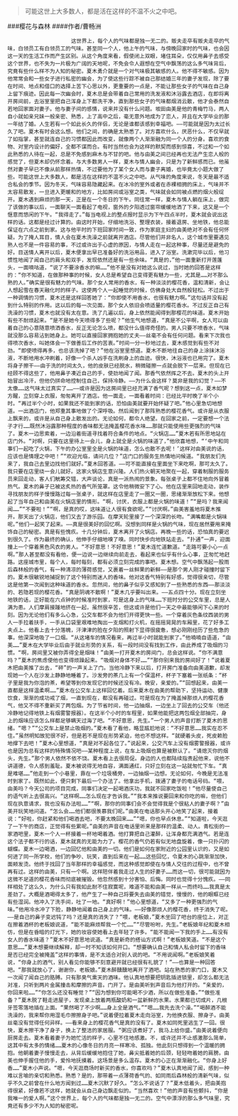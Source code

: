 > 可能这世上大多数人，都是活在这样的不温不火之中吧。

###樱花与森林
####作者/曹畅洲

						这世界上，每个人的气味都是独一无二的。贩夫走卒有贩夫走卒的气味，白领员工有白领员工的气味。甚至同一个人，他上午的气味，与傍晚回家时的气味，也会因这一天的生活工作而产生区别。从这个角度来看，假使闭上双眼，堵住耳朵，仅仅用鼻子去感受这个世界，也不失为一片极为广阔的天地呢，不免会令人遐想在空气中飘荡的这么多气味背后，究竟有些什么样不为人知的秘密。夏木勇介就是一个对气味极其敏感的人。他不得不敏感。因为他常常会和一些女子进行私密的幽会，为了使这些行踪不被自己那结婚三年的妻子发现，除了要在时间、地点和借口的选择上苦下心思以外，更重要的一点是，不能让那些女子的气味在自己身上留下痕迹。因此每一次幽会时，夏木总是会带着自己常用的洗发液和沐浴露去酒店，在即将离开房间前，去浴室里把自己浑身上下都洗干净，直到那些女子的气味都烟消云散，他才会泰然自若地回家面对妻子。他与妻子间的感情，说来并没有什么问题。坂田由美是他的青梅竹马，两人自小就如亲兄妹一般亲密、熟悉，上了高中之后，毫无意外地成为了恋人，并且在大学毕业的那一年结了婚。人生若有一个如此长久的伴侣，无论是谁都该感到幸福吧。——可能就是因为太过长久了吧。夏木有时会这么想。他们之间，的确是太熟悉了。对方喜欢什么，厌恶什么，不仅早就了如指掌，甚至就连自己的习惯都因此而改变，就像两个人渐渐融为同一个人的分身。喜欢的食物、对室内设计的偏好，全都不谋而合。有时当然也会为这样的默契而感到惊喜，不过和一个如此熟悉的人待在一起，总是不免感到麻木与不甘的吧。他与由美之间已经再也无法产生恋人般的感觉了，但夏木却仍怀念着。与大多数男人一样，夏木与情人幽会，只是为了新鲜感而已。他虽然对妻子早已不像从前那样热情，不过要他为了某个女人而与妻子离婚，也毕竟太小题大做了些。可能这世上大多数人，都是活在这样的不温不火之中吧。从气味的角度来说，冬天是最不适合私会的季节。因为冬天，气味容易隐藏起来。在冰冷的室外或者在赤裸相拥的床上，气味并不太容易散发，一旦进入更暖和的地方，比如房间或浴室之类，气味就会如同被点燃的烟火般绽开。夏木遇到麻烦的那一天，正是在一个冬日的下午。同往常一样，夏木与情人躺在床上，做完了该做的事以后，一面聊天一面看起了电视，窗外的夕阳透过窗帘缓缓地洒了下来，这又是一个惬意而悠闲的下午。“我得走了。”每当电视上的整点报时显示为下午四点半时，夏木就会说出这样的话。这都是经过计算的。由这时开始，仔细地洗浴、整理衣装，接着退房、坐地铁，他总能保证在六点之前到家。这与他平时的下班回家时间一致，作为家庭主妇的由美绝对不会有任何怀疑。为了掩人耳目，情人会在夏木洗澡之前就离开酒店。尽管他们并非名人，这个城市里要遇见熟人也不是一件容易的事，不过或许出于心虚的原因，与情人走在一起这种事，尽量还是避免的好。目送情人离开以后，夏木便拿出早已准备好的洗浴用品，进入了浴室。洗漱完毕以后，他习惯性地闻了闻自己的肩头和双手，发现依然还是有一些余味。“真是的，”他一面重新打开莲蓬头，一面嘀咕道，“说了不要涂香水的嘛……”他不是没有对她这么说过，当时她的回答是这样的：“你不知道，在做那种事的时候，女人总是希望自己变得更有魅力一些，尤其是……对不那么熟的人。”确实是很有魅力的气味。那个女人常用的香水，有一种淡淡的樱花香，温和清新，会让人想起雪在春天融化时的样子。这使两个人一起睡觉的时候，仿佛身处大自然般轻松。不过出于一种调情的习惯，夏木还是这样回答她了：“你即使不用香水，也很有魅力啊。”这句话并没有起到什么特别的作用。这以后的每一次见面，那个女人依旧会喷适量的樱花香水。不过反正自己有洗澡的习惯，夏木也就没有太在意。洗了几遍以后，身上依然能闻得到那樱花的味道。夏木开始有些不耐烦起来。“是不是她今天喷得多了些呢？”他生气地想道，“真是不公平啊，女人可以由着自己的心意随意喷洒香水，反正无论怎么喷，都没什么值得奇怪的。男人只要不喷香水，气味就没那么容易沾到她身上。她可以直接回家拥抱她的丈夫——丝毫不会有任何问题。看来下次我也得喷次香水，叫她体会一下做善后工作的苦衷。”时间一分一秒地过去，夏木感觉到有些不对劲。“即使喷得再多，也总该洗掉了吧？”他在浴室里想道。夏木不断地往自己的身上涂抹沐浴液，不断地用水冲刷着，好像一个杀人凶手在洗刷身上的血迹。很快，沐浴液也已用完了。夏木将身子擦干——由于洗的时间太久，他的皮肤已经脱水，稍微碰擦一点就会脱下一层来。但现在已经顾不得这些了，他用鼻子凑近自己的手，使劲地闻了闻。那香气依然挥之不去。夏木的头上开始冒出冷汗，但他仍拼命地控制住自己，保持冷静。——为什么会这样？莫非是我的幻觉？——不太像……这气味太过真实了……——或许是因为这房间里已经充满了香气呢？想到这一点，夏木如梦方醒，立刻穿上衣服，匆匆离开了酒店。他一面走，一面看着时间：已经比平时晚了半个小时。“再过半个小时，如果我还不能到家的话，恐怕由美就要开始怀疑了吧。”他心里急切地想道。一出酒店门，他郑重其事地做了个深呼吸。然后闻到了那阵熟悉的樱花香气。或许是从衣服上飘来的，或许是从自己身上散发出的。无论如何，都令人绝望。在回家之前，一定要想一个法子才行……既然沐浴露那种程度的香味都无法掩盖樱花香水味……那就只能使用些更强烈的气味了。夏木一边思索着，一边沿着街道寻找着符合条件的地点。“火锅店……”夏木若有所思地站在店门外。“对啊，只要在这里待上一会儿，身上就全是火锅的味道了，”他欣喜地想，“‘中午和同事们一起吃了火锅，下午的办公室里全是火锅的味道，怎么也散不去呢！’这样对由美说的话，应该也是情理之中吧！”“欢迎光临，请问几位？”店门口的服务生热情地问候道。“我朋友们先来了，我自己去里边找他们就好。”夏木回答道。——可不能直接在里面坐下来吃啊，那可太久了。我只要在店里绕一会儿就好。这家火锅店生意兴隆。人们热火朝天地聚在一起，穿着制服的服务员来回走动，客人们觥筹交错，大声谈论，真是一派热闹的景象。每张桌子上都不住地向外冒着热气。夏木的鼻子已被这炙热的香气所笼罩。这令他稍微安下了心。他在店里来回地走动，装作寻找朋友的样子慢慢路过每一张桌子，就这样在店里走了一圈又一圈，思绪渐渐放松下来。他想起了当年自己和由美在火锅店里的情形。“啊，讨厌，衣服上都是火锅的味道！”“是吗？我来闻闻……”“不要啦！”“啊，是真的哎，这味道让人很有食欲呢。”“讨厌啊。”由美害羞地将夏木推开。那天出了火锅店，他们又去了游乐园。在摩天轮里接了一个深深的长吻。“满嘴都是火锅味呢。”他们一起笑了起来。——真是很美好的回忆啊。没想到同样是火锅的气味，现在居然要用来掩饰自己的秘密。真是有些愧疚。十几分钟后，夏木离开了火锅店。再晚一些的话，恐怕真的要迟到很久了。作为最终的确认，他伸手仔细地嗅了嗅。同时快步向地铁站走去。“扑通”一声，迎面撞上一个穿着黑色风衣的男人。“不好意思！不好意思！”夏木连忙道歉道。“走路可要小心一点啊。”那人甚至都没有看他，便一边说一边继续向前走去，看起来也似乎有什么心事，正匆忙地赶路。这座城市里，每个人，每时每刻，都有必须立刻完成的事吧。夏木想。空气中飘荡起一股雨后森林般的香气，有一种清凉的薄荷感觉，又裹着一丝鲜果的新鲜——是那个男人刚才碰撞时留下的。夏木很敏锐地捕捉到了这个特别而迷人的香味。他对这香气特别有好感，觉得很亲切，尽管这是他第一次闻到这种味道的香水。忽然间，他的鼻子似乎又感知到了一些熟悉的东西——那淡淡的、若隐若现的樱花香。“真是阴魂不散啊！”夏木几乎要叫出来。——五点四十分。现在立刻坐地铁的话，正好能在六点钟的时候准时到家，可是这身上的气味……下班时分的公交车里，总是人满为患。人们摩肩接踵地挤在一起，虽然很辛苦，但这或许是他们一天之中最能够闲下心来的时刻。因为无论他们有多么心急，公交车都不会为他们开得更快一些。一个穿着灰色条纹西装的男人一手拉着扶手，一手从口袋里艰难地掏出一支烟和打火机，在摇摇晃晃的车厢里，花了好多工夫点上。他看上去十分落魄，汗津津的脸在夕阳的照射下显得很疲惫，想必刚刚经历了些危急的事。他深深地吸了一口烟。“从这堵车的情况看来，再过半小时就能到家了。”他喃喃自语道，“由美……”夏木在大学毕业后由于就业形势的关系，有一段时间没有找到工作，由此养成了吸烟的习惯。“啊，房间里又被你弄得全是烟味！”由美一打开夏木的房间门，总会这样说。“你不满意吗？”夏木的焦虑使他也变得烦躁起来。“吸烟对身体不好……”“那你别来我的房间好了！”说着夏木把由美推了出去，“砰”的一声关上了门。当他冷静下来以后，打开房门准备向由美道歉，却发现她一个人在沙发上静静地睡着了。沙发旁的茶几上有一个保温杯，杯子下塞着一张纸条：“杯子里是我为你泡的茶，希望等到你发现它的时候还没有冷。晚安，亲爱的。”“回想起来，由美一直都是这样温柔啊……”夏木在公交车上这样回忆着。后来夏木在由美的帮助下，坚持运动、健康饮食，渐渐的成功戒了烟，一直到现在，都没有再碰过。可是现在为了掩盖掉那烦人的樱花香气，他又不得不重新买了两包烟。为了节省时间，他一边抽烟，一边坐上了回去的公交车（他还冷静地记得地铁上有烟雾警报器）。在这半个小时的车程里，如果他能把这两包烟全部抽完，身上的烟味应该怎么样都足够瞒天过海了吧。“不好意思，先生。”一个男人的声音打断了夏木的思绪。“嗯？”“公交车上是禁止吸烟的。”夏木看了看他，略显尴尬地说：“不好意思……我实在忍不住。”虽然明知故犯很不好，但是若不是现在形势紧迫，他也不想这样。“就硬着头皮，死皮赖脸地撑下去吧！”夏木心里想道，“真是对不起各位了。”说起来，公交汽车上没有烟雾警报器，或许也是因为总有这样的特殊情况吧——某种程度上说，在车上吸烟也算是被默认了。“请熄灭你的烟头，先生。”那个男人依然不依不饶。夏木看上去很局促。身边的人也都陆续指责起他来，说他不讲道德，令人感到羞耻。夏木被说得无地自容，满面通红，只好立刻在这一站就匆忙下车。“真是难堪……”他走到一个小巷里，靠在一个垃圾桶旁，一边抽烟一边想。无论如何，今晚是无法准时到家了。既然如此，便只剩下最后一个办法了。他拿出手机，拨通了妻子的电话号码。“喂，由美吗？今天公司的项目完成，同事们决定一起喝酒庆功，我就不回家吃饭啦！”他尽量使自己的语气听上去很高兴。“这样啊……怎么现在才告诉我。”“我本来推说要回来和你吃的嘛，但他们现在执意请求，我也没有办法啦……”“啊，那你的同事们会不会觉得我是个很粘人的妻子啊？”由美开玩笑地问道。“怎么会……他们都很羡慕我们呢。”由美在电话那头开心地笑了起来，接着说：“好啦，你赶紧和他们喝酒去吧，不要太晚回来……”“嗯，你也早点休息。”“知道啦，今天逛了一下午的商店，正觉得有些累呢。”由美的声音在电话里听来是那样的温柔、动人。青松街的一家酒吧里，夏木一个人一杯接着一杯地喝着酒。他打算把自己灌醉，让浑身都充满酒气。若是连这个法子都不行的话，夏木就真的无能为力了。樱花的香气仍若有似无地盘旋着，像一只扑闪的蝴蝶。夏木一边喝酒，一边回忆他和由美的一切。他们是如何在家附近的公园里认识的，又是如何进了同一所学校，他们的争吵、玩笑，直到后来在一起……这些回忆，令夏木的心跳渐渐加快，面颊发烫。他终于找回了当年那样的幸福感觉，而这种感觉即使在与情人交往的过程中，也不曾再有过。这样的由美，只有一个啊。这样陪伴着我走过人生的好妻子……而这一切，很可能就因为这微不足道的樱花香味而彻底被摧毁。他忽然感到十分害怕、后悔。同时也觉得十分愧疚。——同样相处了这么久，为什么只有我如此耐不住寂寞呢，难道不能和由美一样从一而终吗……我真是太差劲了。大概是酒喝得太多了，他产生了一种自己将要失去由美的错觉，慢慢的，他的眼眶已经有些湿润。他冲入了洗手间，吐了一地。“真好啊！”他心里想道，“又多了一种更强烈的气味。”他用冷水冲了下脸，静静地闻着自己身上的气味。——好像那烦人的樱花香，终于消失了呢。——是自己的鼻子变迟钝了吗？还是真的消失了？“喂，老板娘，”夏木坐回了吧台的座位上，对正在擦着酒杯的老板娘说道，“能不能麻烦帮我一个忙……”“尽管吩咐，先生。”老板娘年纪和夏木相仿，但是在昏暗的灯光下，她的妆容使她看上去年轻了许多。“能不能闻一下我的手上……有没有女人的香水味道？”夏木不好意思地说道。“真是新奇的搭讪方式啊！”老板娘笑道。“不是这个意思……”夏木想要继续解释，却一时不知该如何开口。“想要确认自己和情人私会时留下的香味是否已经完全被掩盖”这样的事情，是不太适合对别人说的吧。“不用说闻啊。”老板娘笑着说，“你身上的酒气，别人看见你能够不刻意避开就已经很有礼貌了！”——也算是一种回答吧。“那我就放心了，谢谢你，老板娘。”夏木醉醺醺地离开了酒吧。站在熟悉的家门口，夏木又一次闻了闻自己的胳膊。只有那臭气熏天的酒味。他认真地想要把钥匙插进锁里，却怎么都无法对准，只听到两片金属撞击和摩擦的声音。门开了。是由美听到声音后为他打开的。“亲爱的，你回来啦……”“你怎么还没有睡觉？”“因为想到你可能喝不少酒，所以在做些准备。”“做些准备？”夏木脱了鞋走进屋子，发现桌上放着两瓶酸奶和一盆新鲜的水果。水果都已切成片，几根牙签零落地插在上面。“果然喝了不少啊……身上全是酒气。”“嗯……我先去洗个澡。”“喝醉酒不能洗澡的，我来帮你用湿毛巾擦擦身子吧。”说着便拉着夏木走向浴室，为他换衣服、擦身子。由美丝毫没有觉得任何异样。——看来身上的樱花香气是真的没有了。夏木如同死里逃生了一回。很快，夏木擦干净了身子，换上了整洁的家居服。“粥应该煮好了，我马上给你盛。”由美说着便向厨房走去。夏木看着妻子为她忙活的样子，心里不住地感激。不，或许还并不止感激那么简单，这其中有太多的情绪……夏木的心像冬日的月亮一样寒冷、孤独。他此刻只想得到一个温暖的拥抱。他朝着妻子慢慢走去，从背后缓缓地抱住了她，鼻尖抵着她的后颈，轻轻吻着她的肩膀。由美也伸手握住他的手，爱怜地抚摸着。这场景是多么温存。夏木的心正在渐渐融化。“你身上好香……”夏木小声说。“嗯，今天逛商场时新买的香水，你喜欢吗？”夏木认真地闻了闻，感到一种难以言喻的亲切和熟悉。熟悉？是的，那带着一点薄荷香气的、如同雨后森林般的清新气味，似乎不久之前曾在什么地方闻到过……夏木沉默了好久。“怎么不说话了？”夏木低着头，把由美抱得很紧，好像若不这样，她就会从自己身边飘走似的。“当然喜欢！”他的声音有些颤抖，“你是我唯一的爱人啊。”这个世界上，每个人的气味都是独一无二的。空气中漂浮的那么多气味里，究竟还有多少不为人知的秘密呢。			  		